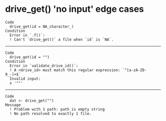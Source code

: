 # drive_get() 'no input' edge cases

    Code
      drive_get(id = NA_character_)
    Condition
      Error in `.f()`:
      ! Can't `drive_get()` a file when `id` is `NA`.

---

    Code
      drive_get(id = "")
    Condition
      Error in `validate_drive_id()`:
      ! A <drive_id> must match this regular expression: `^[a-zA-Z0-9_-]+$`
      Invalid input:
      x '""'

---

    Code
      dat <- drive_get("")
    Message
      ! Problem with 1 path: path is empty string
      ! No path resolved to exactly 1 file.

